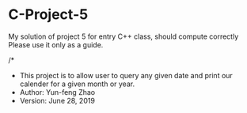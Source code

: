 # C-Project-5
My solution of project 5 for entry C++ class, should compute correctly
Please use it only as a guide.

/*
* This project is to allow user to query any given date and print our calender for a given month or year.
* Author: Yun-feng Zhao
* Version: June 28, 2019



